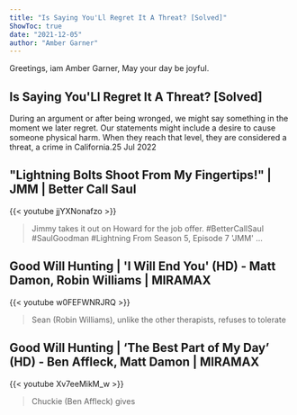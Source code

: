 ```yaml
---
title: "Is Saying You'Ll Regret It A Threat? [Solved]"
ShowToc: true 
date: "2021-12-05"
author: "Amber Garner" 
---
```


Greetings, iam Amber Garner, May your day be joyful.
## Is Saying You'Ll Regret It A Threat? [Solved]
During an argument or after being wronged, we might say something in the moment we later regret. Our statements might include a desire to cause someone physical harm. When they reach that level, they are considered a threat, a crime in California.25 Jul 2022

## "Lightning Bolts Shoot From My Fingertips!" | JMM | Better Call Saul
{{< youtube jjYXNonafzo >}}
>Jimmy takes it out on Howard for the job offer. #BetterCallSaul #SaulGoodman #Lightning From Season 5, Episode 7 'JMM' ...

## Good Will Hunting | 'I Will End You' (HD) - Matt Damon, Robin Williams | MIRAMAX
{{< youtube w0FEFWNRJRQ >}}
>Sean (Robin Williams), unlike the other therapists, refuses to tolerate 

## Good Will Hunting | ‘The Best Part of My Day’ (HD) - Ben Affleck, Matt Damon | MIRAMAX
{{< youtube Xv7eeMikM_w >}}
>Chuckie (Ben Affleck) gives 

